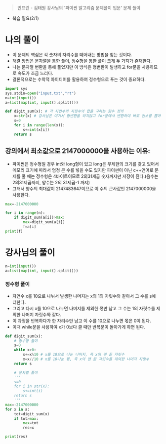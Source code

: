 > 인프런 - 김태원 강사님의 '파이썬 알고리즘 문제풀이 입문' 문제 풀이

- 복습 필요(2/1)

# 나의 풀이
- 이 문제의 핵심은 각 숫자의 자리수를 떼어내는 방법을 찾는 것이다.
- 해결 방법은 문자열을 통한 풀이, 정수형을 통한 풀이 크게 두 가지가 존재한다.
- 나는 문자열 변환을 통해 풀었지만 이 방식은 형변환이 발생하고 for문을 사용하므로 속도가 조금 느리다.
- 결론적으로는 수학적 아이디어를 활용하여 정수형으로 푸는 것이 중요하다.

```python
import sys
sys.stdin=open("input.txt","rt")
n=int(input())
a=list(map(int, input().split()))

def digit_sum(x): # 각 자연수의 자릿수의 합을 구하는 함수 정의
    x=str(x) # 강사님은 여기서 형변환을 하지않고 for문에서 변환하여 바로 원소를 뽑아냈다.
    s=0
    for i in range(len(x)):
        s+=int(x[i])
    return s
```

## 강의에서 최소값으로 2147000000을 사용하는 이유:
- 파이썬은 정수형일 경우 int와 long형이 있고 long은 무제한의 크기를 갖고 있어서 메모리 크기에 따라서 엄청 큰 수를 넣을 수도 있지만 파이썬이 아닌 c++언어로 문제를 풀 때는 정수형은 4바이트이므로 2의31제곱 숫자까지만 저장이 된다.(음수는 2의31제곱까지, 양수는 2의 31제곱-1 까지)
- 그래서 양수의 최대값이 2147483647이므로 이 수의 근사값인 2147000000을 사용한다.
```python
max=-2147000000

for i in range(n):
    if digit_sum(a[i])>max:
        max=digit_sum(a[i])
        f=a[i]
print(f)
```
# 강사님의 풀이
```python
n=int(input())
a=list(map(int, input().split()))
```
### 정수형 풀이
- 자연수 x를 10으로 나눠서 발생한 나머지는 x의 1의 자릿수와 같아서 그 수를 s에 더한다.
- 그리고 다시 x를 10으로 나누면 나머지를 제외한 몫만 남고 그 수는 1의 자릿수를 제외한 나머지 자릿수와 같다.
- 이 과정을 반복하다가 한 자리수만 남고 이 수를 10으로 나누면 몫은 0이 된다.
- 이때 while문을 사용하여 x가 0보다 클 때만 반복문이 돌아가게 하면 된다.
```python
def digit_sum(x):
    # 정수형 풀이
    s=0
    while x>0:
        s+=x%10 # x를 10으로 나눈 나머지, 즉 x의 맨 끝 자릿수
        x=x//10 # x를 10나눈 몫, 즉 x의 맨 끝 자릿수를 제외한 나머지 자릿수
    return s

    # 문자열 풀이
    '''
    s=0
    for i in str(x):
        s+=int(i)
    return s
    '''
max=-2147000000
for x in a:
    tot=digit_sum(x)
    if tot>max:
        max=tot
        res=x

print(res)
```
